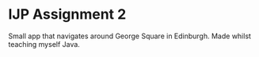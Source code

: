 # IJP Assignment 2 
Small app that navigates around George Square in Edinburgh. Made whilst teaching myself Java.
